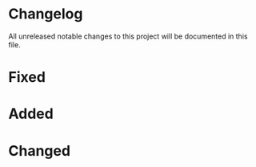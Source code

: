 # Changelog

All unreleased notable changes to this project will be documented in this file.

# Fixed

# Added

# Changed
